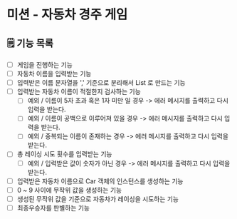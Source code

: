 # 미션 - 자동차 경주 게임

## 🗒 기능 목록

- [ ] 게임을 진행하는 기능
- [ ] 자동차 이름을 입력받는 기능
- [ ] 입력받은 이름 문자열을 ',' 기준으로 분리해서 List 로 만드는 기능
- [ ] 입력받는 자동차 이름이 적절한지 검사하는 기능
    - [ ] 예외 / 이름이 5자 초과 혹은 1자 미만 일 경우 -> 에러 메시지를 출력하고 다시 입력을 받는다.
    - [ ] 예외 / 이름이 공백으로 이루어져 있을 경우 -> 에러 메시지를 출력하고 다시 입력을 받는다.
    - [ ] 예외 / 중복되는 이름이 존재하는 경우 -> 에러 메시지를 출력하고 다시 입력을 받는다.
- [ ] 총 레이싱 시도 횟수를 입력받는 기능
    - [ ] 예외 / 입력받은 값이 숫자가 아닌 경우 -> 에러 메시지를 출력하고 다시 입력을 받는다.
- [ ] 입력받은 자동차 이름으로 Car 객체의 인스턴스를 생성하는 기능
- [ ] 0 ~ 9 사이에 무작위 값을 생성하는 기능
- [ ] 생성된 무작위 값을 기준으로 자동차가 레이싱을 시도하는 기능
- [ ] 최종우승자를 판별하는 기능
